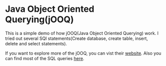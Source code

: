 # Java Object Oriented Querying(jOOQ)

This is a simple demo of how jOOQ(Java Object Oriented Querying) work. I tried out several SQl statements(Create database, create table, insert, delete and select statements).

If you want to explore more of the jOOQ, you can vist their [website](https://www.jooq.org/). Also you can find most of the SQL queries [here](https://www.jooq.org/doc/latest/manual/sql-building/sql-statements/).

